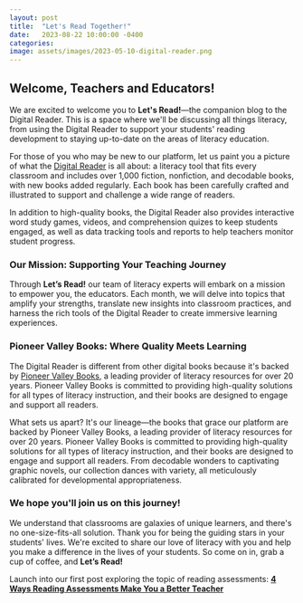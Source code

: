```yaml
---
layout: post
title:  "Let's Read Together!"
date:   2023-08-22 10:00:00 -0400
categories:
image: assets/images/2023-05-10-digital-reader.png
---
```


## Welcome, Teachers and Educators!
We are excited to welcome you to **Let's Read!**—the companion blog to the Digital Reader. This is a space where we'll be discussing all things literacy, from using the Digital Reader to support your students' reading development to staying up-to-date on the areas of literacy education.

For those of you who may be new to our platform, let us paint you a picture of what the <a href="https://www.digitalreader.com/">Digital Reader</a> is all about: a literacy tool that fits every classroom and includes over 1,000 fiction, nonfiction, and decodable books, with new books added regularly. Each book has been carefully crafted and illustrated to support and challenge a wide range of readers.

In addition to high-quality books, the Digital Reader also provides interactive word study games, videos, and comprehension quizes to keep students engaged, as well as data tracking tools and reports to help teachers monitor student progress.

### Our Mission: Supporting Your Teaching Journey
Through **Let’s Read!** our team of literacy experts will embark on a mission to empower you, the educators. Each month, we will delve into topics that amplify your strengths, translate new insights into classroom practices, and harness the rich tools of the Digital Reader to create immersive learning experiences.

### Pioneer Valley Books: Where Quality Meets Learning
The Digital Reader is different from other digital books because it's backed by <a href="https://pioneervalleybooks.com/">Pioneer Valley Books</a>, a leading provider of literacy resources for over 20 years. Pioneer Valley Books is committed to providing high-quality solutions for all types of literacy instruction, and their books are designed to engage and support all readers.

What sets us apart? It's our lineage—the books that grace our platform are backed by Pioneer Valley Books, a leading provider of literacy resources for over 20 years. Pioneer Valley Books is committed to providing high-quality solutions for all types of literacy instruction, and their books are designed to engage and support all readers. From decodable wonders to captivating graphic novels, our collection dances with variety, all meticulously calibrated for developmental appropriateness.

### We hope you'll join us on this journey!
We understand that classrooms are galaxies of unique learners, and there's no one-size-fits-all solution. Thank you for being the guiding stars in your students' lives. We're excited to share our love of literacy with you and help you make a difference in the lives of your students. So come on in, grab a cup of coffee, and **Let’s Read!**


Launch into our first post exploring the topic of reading assessments: **<a href="{{ site.baseurl }}{% post_url 2023-08-16-4-ways-reading-assessments-make-you-a-better-teacher %}">4 Ways Reading Assessments Make You a Better Teacher</a>**

